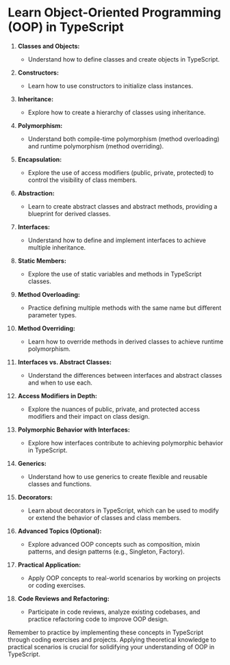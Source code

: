 # Learn Object-Oriented Programming (OOP) in TypeScript

1. **Classes and Objects:**

   - Understand how to define classes and create objects in TypeScript.

2. **Constructors:**

   - Learn how to use constructors to initialize class instances.

3. **Inheritance:**

   - Explore how to create a hierarchy of classes using inheritance.

4. **Polymorphism:**

   - Understand both compile-time polymorphism (method overloading) and runtime polymorphism (method overriding).

5. **Encapsulation:**

   - Explore the use of access modifiers (public, private, protected) to control the visibility of class members.

6. **Abstraction:**

   - Learn to create abstract classes and abstract methods, providing a blueprint for derived classes.

7. **Interfaces:**

   - Understand how to define and implement interfaces to achieve multiple inheritance.

8. **Static Members:**

   - Explore the use of static variables and methods in TypeScript classes.

9. **Method Overloading:**

   - Practice defining multiple methods with the same name but different parameter types.

10. **Method Overriding:**

    - Learn how to override methods in derived classes to achieve runtime polymorphism.

11. **Interfaces vs. Abstract Classes:**

    - Understand the differences between interfaces and abstract classes and when to use each.

12. **Access Modifiers in Depth:**

    - Explore the nuances of public, private, and protected access modifiers and their impact on class design.

13. **Polymorphic Behavior with Interfaces:**

    - Explore how interfaces contribute to achieving polymorphic behavior in TypeScript.

14. **Generics:**

    - Understand how to use generics to create flexible and reusable classes and functions.

15. **Decorators:**

    - Learn about decorators in TypeScript, which can be used to modify or extend the behavior of classes and class members.

16. **Advanced Topics (Optional):**

    - Explore advanced OOP concepts such as composition, mixin patterns, and design patterns (e.g., Singleton, Factory).

17. **Practical Application:**

    - Apply OOP concepts to real-world scenarios by working on projects or coding exercises.

18. **Code Reviews and Refactoring:**
    - Participate in code reviews, analyze existing codebases, and practice refactoring code to improve OOP design.

Remember to practice by implementing these concepts in TypeScript through coding exercises and projects. Applying theoretical knowledge to practical scenarios is crucial for solidifying your understanding of OOP in TypeScript.
